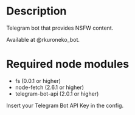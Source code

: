 # Description
Telegram bot that provides NSFW content.

Available at @rkuroneko_bot.

# Required node modules
* fs (0.0.1 or higher)
* node-fetch (2.6.1 or higher)
* telegram-bot-api (2.0.1 or higher)

Insert your Telegram Bot API Key in the config.
